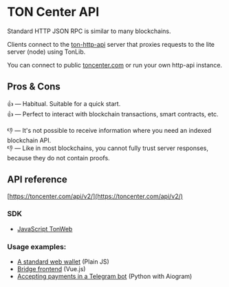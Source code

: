 # TON Center API

Standard HTTP JSON RPC is similar to many blockchains.

Clients connect to the [ton-http-api](https://github.com/toncenter/ton-http-api) server that proxies requests to the lite server (node) using TonLib.

You can connect to public [toncenter.com](https://toncenter.com) or run your own http-api instance.

## Pros & Cons

👍 — Habitual. Suitable for a quick start.  
👍 — Perfect to interact with blockchain transactions, smart contracts, etc.

👎 — It's not possible to receive information where you need an indexed blockchain API.  
👎 — Like in most blockchains, you cannot fully trust server responses, because they do not contain proofs.

## API reference

[https://toncenter.com/api/v2/](https://toncenter.com/api/v2/)

### SDK

- [JavaScript TonWeb](https://github.com/toncenter/tonweb)

### Usage examples:

- [A standard web wallet](https://github.com/toncenter/ton-wallet) (Plain JS)
- [Bridge frontend](https://github.com/ton-blockchain/bridge) (Vue.js)
- [Accepting payments in a Telegram bot](../payment-processing/accept-payments-in-a-telegram-bot.md) (Python with Aiogram)

